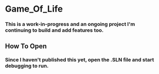 # Game_Of_Life

### This is a work-in-progress and an ongoing project I'm continuing to build and add features too.

## How To Open
### Since I haven't published this yet, open the .SLN file and start debugging to run.
